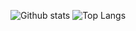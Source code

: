 ![Github stats](https://github-readme-stats.vercel.app/api?username=AyushSharma255&show_icons=true&theme=prussian)
![Top Langs](https://github-readme-stats.vercel.app/api/top-langs/?username=AyushSharma255&theme=prussian)
